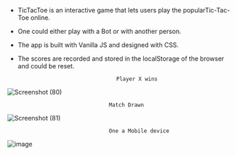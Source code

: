 - TicTacToe is an interactive game that lets users play the popularTic-Tac-Toe online.

- One could either play with a Bot or with another person.

- The app is built with Vanilla JS and designed with CSS. 

- The scores are recorded and stored in the localStorage of the browser and could be reset. 



                                     Player X wins
                                     
![Screenshot (80)](https://user-images.githubusercontent.com/61205415/180731122-a1db622b-f673-4950-bc45-9b74155d553f.png)

                                    Match Drawn
                                    



![Screenshot (81)](https://user-images.githubusercontent.com/61205415/180731178-98258342-ee94-4fa2-b239-7649fabf8d7c.png)


                                    One a Mobile device
                                    
![image](https://user-images.githubusercontent.com/61205415/180733757-85d60bb5-0e10-4d18-af2b-7095e44d6cf1.png)

